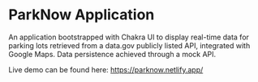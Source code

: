 # ParkNow Application

An application bootstrapped with Chakra UI to display real-time data for parking lots retrieved from a data.gov publicly listed API, integrated with Google Maps. Data persistence achieved through a mock API.

Live demo can be found here: https://parknow.netlify.app/
